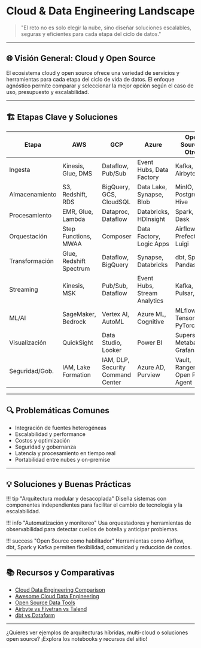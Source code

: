 # Cloud & Data Engineering Landscape

> "El reto no es solo elegir la nube, sino diseñar soluciones escalables, seguras y eficientes para cada etapa del ciclo de datos."

---

## 🌐 Visión General: Cloud y Open Source

El ecosistema cloud y open source ofrece una variedad de servicios y herramientas para cada etapa del ciclo de vida de datos. El enfoque agnóstico permite comparar y seleccionar la mejor opción según el caso de uso, presupuesto y escalabilidad.

---

## 🏗️ Etapas Clave y Soluciones

| Etapa           | AWS                      | GCP                      | Azure                    | Open Source / Otros      |
|-----------------|--------------------------|--------------------------|--------------------------|-------------------------|
| Ingesta         | Kinesis, Glue, DMS       | Dataflow, Pub/Sub        | Event Hubs, Data Factory | Kafka, NiFi, Airbyte    |
| Almacenamiento  | S3, Redshift, RDS        | BigQuery, GCS, CloudSQL  | Data Lake, Synapse, Blob | MinIO, PostgreSQL, Hive |
| Procesamiento   | EMR, Glue, Lambda        | Dataproc, Dataflow       | Databricks, HDInsight    | Spark, Flink, Dask      |
| Orquestación    | Step Functions, MWAA     | Composer                 | Data Factory, Logic Apps | Airflow, Prefect, Luigi |
| Transformación  | Glue, Redshift Spectrum  | Dataflow, BigQuery       | Synapse, Databricks      | dbt, Spark, Pandas      |
| Streaming       | Kinesis, MSK             | Pub/Sub, Dataflow        | Event Hubs, Stream Analytics | Kafka, Pulsar, Flink   |
| ML/AI           | SageMaker, Bedrock       | Vertex AI, AutoML        | Azure ML, Cognitive      | MLflow, TensorFlow, PyTorch |
| Visualización   | QuickSight               | Data Studio, Looker      | Power BI                 | Superset, Metabase, Grafana |
| Seguridad/Gob.  | IAM, Lake Formation      | IAM, DLP, Security Command Center | Azure AD, Purview      | Vault, Ranger, Open Policy Agent |

---

## 🔍 Problemáticas Comunes

- Integración de fuentes heterogéneas
- Escalabilidad y performance
- Costos y optimización
- Seguridad y gobernanza
- Latencia y procesamiento en tiempo real
- Portabilidad entre nubes y on-premise

---

## 💡 Soluciones y Buenas Prácticas

!!! tip "Arquitectura modular y desacoplada"
    Diseña sistemas con componentes independientes para facilitar el cambio de tecnología y la escalabilidad.

!!! info "Automatización y monitoreo"
    Usa orquestadores y herramientas de observabilidad para detectar cuellos de botella y anticipar problemas.

!!! success "Open Source como habilitador"
    Herramientas como Airflow, dbt, Spark y Kafka permiten flexibilidad, comunidad y reducción de costos.

---

## 📚 Recursos y Comparativas

- [Cloud Data Engineering Comparison](https://mattturck.com/data2024/)
- [Awesome Cloud Data Engineering](https://github.com/igorbarinov/awesome-data-engineering)
- [Open Source Data Tools](https://github.com/awesomedata/awesome-public-datasets)
- [Airbyte vs Fivetran vs Talend](https://airbyte.com/blog/airbyte-vs-fivetran-vs-talend)
- [dbt vs Dataform](https://www.getdbt.com/blog/dbt-vs-dataform/)

---

¿Quieres ver ejemplos de arquitecturas híbridas, multi-cloud o soluciones open source? ¡Explora los notebooks y recursos del sitio!
